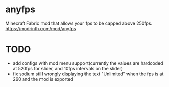 # anyfps
Minecraft Fabric mod that allows your fps to be capped above 250fps.
https://modrinth.com/mod/anyfps

# TODO
 - add configs with mod menu support(currently the values are hardcoded at 520fps for slider, and 10fps intervals on the slider)
 - fix sodium still wrongly displaying the text "Unlimited" when the fps is at 260 and the mod is exported
